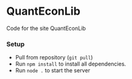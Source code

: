 # QuantEconLib
Code for the site QuantEconLib

### Setup
* Pull from repository (`git pull`)
* Run `npm install` to install all dependencies.
* Run `node .` to start the server
